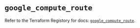 # `google_compute_route`

Refer to the Terraform Registory for docs: [`google_compute_route`](https://registry.terraform.io/providers/hashicorp/google-beta/4.72.0/docs/resources/google_compute_route).
